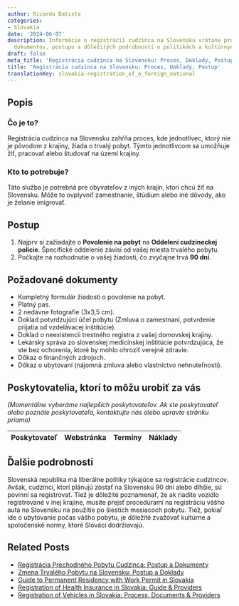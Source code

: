 ```yaml
---
author: Ricardo Batista
categories:
- Slovakia
date: '2024-06-07'
description: Informácie o registrácii cudzinca na Slovensku vrátane procesu, požadovaných
  dokumentov, postupu a dôležitých podrobností o politikách a kultúrnych normách.
draft: false
meta_title: 'Registrácia cudzinca na Slovensku: Proces, Doklady, Postup'
title: 'Registrácia cudzinca na Slovensku: Proces, Doklady, Postup'
translationKey: slovakia-registration_of_a_foreign_national
---
```




## Popis
### Čo je to?
Registrácia cudzinca na Slovensku zahŕňa proces, kde jednotlivec, ktorý nie je pôvodom z krajiny, žiada o trvalý pobyt. Týmto jednotlivcom sa umožňuje žiť, pracovať alebo študovať na území krajiny.

### Kto to potrebuje?
Táto služba je potrebná pre obyvateľov z iných krajín, ktorí chcú žiť na Slovensku. Môže to ovplyvniť zamestnanie, štúdium alebo iné dôvody, ako je želanie imigrovať.

## Postup
1. Najprv si zažiadajte o **Povolenie na pobyt** na **Oddelení cudzineckej polície**. Špecifické oddelenie závisí od vašej miesta trvalého pobytu.
2. Počkajte na rozhodnutie o vašej žiadosti, čo zvyčajne trvá **90 dní**.

## Požadované dokumenty
- Kompletný formulár žiadosti o povolenie na pobyt.
- Platný pas.
- 2 nedávne fotografie (3x3,5 cm).
- Doklad potvrdzujúci účel pobytu (Zmluva o zamestnaní, potvrdenie prijatia od vzdelávacej inštitúcie).
- Doklad o neexistencii trestného registra z vašej domovskej krajiny.
- Lekársky správa zo slovenskej medicínskej inštitúcie potvrdzujúca, že ste bez ochorenia, ktoré by mohlo ohroziť verejné zdravie.
- Dôkaz o finančných zdrojoch.
- Dôkaz o ubytovaní (nájomná zmluva alebo vlastníctvo nehnuteľnosti).

## Poskytovatelia, ktorí to môžu urobiť za vás

_(Momentálne vyberáme najlepších poskytovateľov. Ak ste poskytovateľ alebo poznáte poskytovateľa, kontaktujte nás alebo upravte stránku priamo)_

| Poskytovateľ    |     Webstránka  |     Termíny      |       Náklady    |
| :-------------: | :-------------: |  :-------------: | :-------------: |

## Ďalšie podrobnosti
Slovenská republika má liberálne politiky týkajúce sa registrácie cudzincov. Avšak, cudzinci, ktorí plánujú zostať na Slovensku 90 dní alebo dlhšie, sú povinní sa registrovať. Tiež je dôležité poznamenať, že ak riadite vozidlo registrované v inej krajine, musíte prejsť procedúrami na registráciu vášho auta na Slovensku na použitie po šiestich mesiacoch pobytu. Tiež, pokiaľ ide o ubytovanie počas vášho pobytu, je dôležité zvažovať kultúrne a spoločenské normy, ktoré Slováci dodržiavajú.
## Related Posts

- [Registrácia Prechodného Pobytu Cudzinca: Postup a Dokumenty](https://tramitit.com/sk/guides/slovakia/registracia_prechodneho_pobytu_cudzinca/)
- [Zmena Trvalého Pobytu na Slovensku: Postup a Doklady](https://tramitit.com/sk/guides/slovakia/zmena_trvaleho_pobytu/)
- [Guide to Permanent Residency with Work Permit in Slovakia](https://tramitit.com/sk/guides/slovakia/ziadost_o_pobyt_s_pracovnym_povolenim/)
- [Registration of Health Insurance in Slovakia: Guide & Providers](https://tramitit.com/sk/guides/slovakia/prihlasenie_do_zdravotnej_poistovne/)
- [Registration of Vehicles in Slovakia: Process, Documents & Providers](https://tramitit.com/sk/guides/slovakia/registracia_motoroveho_vozidla/)